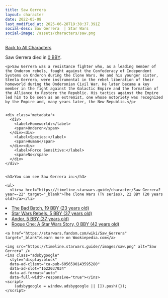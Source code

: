 ```yaml
---
title: Saw Gerrera
layout: character
date: 2022-05-08
last_modified_at: 2025-06-28T19:38:37.391Z
social-desc: Saw Gerrera  | Star Wars
social-image: /assets/characters/saw.png
---
```

<a href="/character" class="smaller">Back to All Characters</a>

<div class="character-profile container">
  <div class="col-10">
    <p>
    Saw Gerrera         died in <a href="https://timeline.starwars.guide/character/Saw Gerrera?year=0" target="_blank">0 BBY</a>.    
    </p>

    <p>Saw Gerrera was a resistance fighter who, as a leading member of the Onderon rebels, fought against the Confederacy of Independent Systems on Onderon during the Clone Wars. He and his younger sister, Steela Gerrera, were instrumental in the rebel liberation of their homeworld during the Onderonian Civil War. He later became a key member in the fight against the Galactic Empire and the formation of the Alliance to Restore the Republic. His tactics against the Empire led him to be seen as an extremist, one whose notoriety was recognized by the Empire and, many years later, the New Republic.</p>


    <div class='metadata'>
      <div>
        <label>Homeworld:</label>
        <span>Onderon</span>
      </div><div>
        <label>Species:</label>
        <span>Human</span>
      </div><div>
        <label>Force Sensitive:</label>
        <span>No</span>
      </div>
    </div>


    <h3>You can see Saw Gerrera in:</h3>

    <ul>
      <li><a href="https://timeline.starwars.guide/character/Saw Gerrera?year=-22" target="_blank">The Clone Wars (TV series), 22 BBY (20 years old)</a></li>
  <li><a href="https://timeline.starwars.guide/character/Saw Gerrera?year=-19" target="_blank">The Bad Batch, 19 BBY (23 years old)</a></li>
  <li><a href="https://timeline.starwars.guide/character/Saw Gerrera?year=-5" target="_blank">Star Wars Rebels, 5 BBY (37 years old)</a></li>
  <li><a href="https://timeline.starwars.guide/character/Saw Gerrera?year=-5" target="_blank">Andor, 5 BBY (37 years old)</a></li>
  <li><a href="https://timeline.starwars.guide/character/Saw Gerrera?year=0" target="_blank">Rogue One: A Star Wars Story, 0 BBY (42 years old)</a></li>
    </ul>

    <a href="https://starwars.fandom.com/wiki/Saw_Gerrera" target="_blank">Learn more on Wookiepedia.com</a>
  </div>
  <div class="character_image col-2">
    
    <img src="https://timeline.starwars.guide//images/saw.png" alt="Saw Gerrera" />
    <ins class="adsbygoogle"
      style="display:block"
      data-ad-client="ca-pub-6056590143595280"
      data-ad-slot="1622037034"
      data-ad-format="auto"
      data-full-width-responsive="true"></ins>
    <script>
        (adsbygoogle = window.adsbygoogle || []).push({});
    </script>
  </div>
</div>
